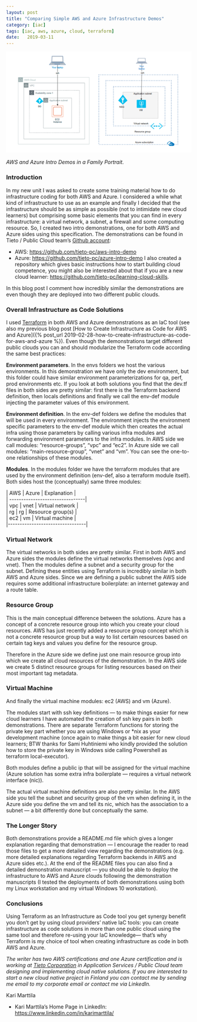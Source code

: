 ```yaml
---
layout: post
title: "Comparing Simple AWS and Azure Infrastructure Demos"
category: [iac]
tags: [iac, aws, azure, cloud, terraform]
date:	2019-03-11
---
```


![](/img/2019-03-11-comparing-simple-aws-and-azure-infrastructure-demos_img_1.png)

*AWS and Azure Intro Demos in a Family Portrait.*

### Introduction

In my new unit I was asked to create some training material how to do infrastructure coding for both AWS and Azure. I considered a while what kind of infrastructure to use as an example and finally I decided that the infrastructure should be as simple as possible (not to intimidate new cloud learners) but comprising some basic elements that you can find in every infrastructure: a virtual network, a subnet, a firewall and some computing resource. So, I created two intro demonstrations, one for both AWS and Azure sides using this specification. The demonstrations can be found in Tieto / Public Cloud team’s [Github account](https://github.com/tieto-pc):

* AWS: <https://github.com/tieto-pc/aws-intro-demo>
* Azure: <https://github.com/tieto-pc/azure-intro-demo>
I also created a repository which gives basic instructions how to start building cloud competence, you might also be interested about that if you are a new cloud learner: <https://github.com/tieto-pc/learning-cloud-skills>.

In this blog post I comment how incredibly similar the demonstrations are even though they are deployed into two different public clouds.

### Overall Infrastructure as Code Solutions

I used [Terraform](https://www.terraform.io/) in both AWS and Azure demonstrations as an IaC tool (see also my previous blog post [How to Create Infrastructure as Code for AWS and Azure]({% post_url 2019-02-28-how-to-create-infrastructure-as-code-for-aws-and-azure %}). Even though the demonstrations target different public clouds you can and should modularize the Terraform code according the same best practices:

**Environment parameters**. In the envs folders we host the various environments. In this demonstration we have only the dev environment, but this folder could have similar environment parameterizations for qa, perf, prod environments etc. If you look at both solutions you find that the dev.tf files in both sides are pretty similar: first there is the Terraform backend definition, then locals definitions and finally we call the env-def module injecting the parameter values of this environment.

**Environment definition**. In the env-def folders we define the modules that will be used in every environment. The environment injects the environment specific parameters to the env-def module which then creates the actual infra using those parameters by calling various infra modules and forwarding environment parameters to the infra modules. In AWS side we call modules: “resource-groups”, “vpc” and “ec2”. In Azure side we call modules: “main-resource-group”, “vnet” and “vm”. You can see the one-to-one relationships of these modules.

**Modules**. In the modules folder we have the terraform modules that are used by the environment definition (env-def, also a terraform module itself). Both sides host the (conceptually) same three modules:

| AWS | Azure | Explanation |  
| --------------------------------|  
| vpc | vnet | Virtual network |  
| rg | rg | Resource group(s) |  
| ec2 | vm | Virtual machine |  
|---------------------------------|

### Virtual Network

The virtual networks in both sides are pretty similar. First in both AWS and Azure sides the modules define the virtual networks themselves (vpc and vnet). Then the modules define a subnet and a security group for the subnet. Defining these entities using Terraform is incredibly similar in both AWS and Azure sides. Since we are defining a public subnet the AWS side requires some additional infrastructure boilerplate: an internet gateway and a route table.

### Resource Group

This is the main conceptual difference between the solutions. Azure has a concept of a concrete resource group into which you create your cloud resources. AWS has just recently added a resource group concept which is not a concrete resource group but a way to list certain resources based on certain tag keys and values you define for the resource group.

Therefore in the Azure side we define just one main resource group into which we create all cloud resources of the demonstration. In the AWS side we create 5 distinct resource groups for listing resources based on their most important tag metadata.

### Virtual Machine

And finally the virtual machine modules: ec2 (AWS) and vm (Azure).

The modules start with ssh key definitions — to make things easier for new cloud learners I have automated the creation of ssh key pairs in both demonstrations. There are separate Terraform functions for storing the private key part whether you are using Windows or *nix as your development machine (once again to make things a bit easier for new cloud learners; BTW thanks for Sami Huhtiniemi who kindly provided the solution how to store the private key in Windows side calling Powershell as terraform local-executor).

Both modules define a public ip that will be assigned for the virtual machine (Azure solution has some extra infra boilerplate — requires a virtual network interface (nic)).

The actual virtual machine definitions are also pretty similar. In the AWS side you tell the subnet and security group of the vm when defining it, in the Azure side you define the vm and tell its nic, which has the association to a subnet — a bit differently done but conceptually the same.

### The Longer Story

Both demonstrations provide a README.md file which gives a longer explanation regarding that demonstration — I encourage the reader to read those files to get a more detailed view regarding the demonstrations (e.g. more detailed explanations regarding Terraform backends in AWS and Azure sides etc.). At the end of the README files you can also find a detailed demonstration manuscript — you should be able to deploy the infrastructure to AWS and Azure clouds following the demonstration manuscripts (I tested the deployments of both demonstrations using both my Linux workstation and my virtual Windows 10 workstation).

### Conclusions

Using Terraform as an Infrastructure as Code tool you get synergy benefit you don’t get by using cloud providers’ native IaC tools: you can create infrastructure as code solutions in more than one public cloud using the same tool and therefore re-using your IaC knowledge— that’s why Terraform is my choice of tool when creating infrastructure as code in both AWS and Azure.

*The writer has two AWS certifications and one Azure certification and is working at [Tieto Corporation](https://www.tieto.com/) in Application Services / Public Cloud team designing and implementing cloud native solutions. If you are interested to start a new cloud native project in Finland you can contact me by sending me email to my corporate email or contact me via LinkedIn.*

Kari Marttila

* Kari Marttila’s Home Page in LinkedIn: <https://www.linkedin.com/in/karimarttila/>
